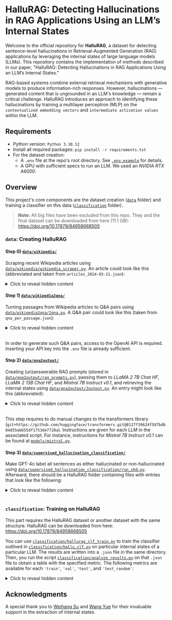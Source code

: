 # HalluRAG: Detecting Hallucinations in RAG Applications Using an LLM’s Internal States

Welcome to the official repository for **HalluRAG**, a dataset for detecting sentence-level hallucinations in Retrieval-Augmented Generation (RAG) applications by leveraging the internal states of large language models (LLMs). This repository contains the implementation of methods described in our paper, "HalluRAG: Detecting Hallucinations in RAG Applications Using an LLM’s Internal States."

RAG-based systems combine external retrieval mechanisms with generative models to produce information-rich responses. However, hallucinations — generated content that is ungrounded in an LLM's knowledge — remain a critical challenge. HalluRAG introduces an approach to identifying these hallucinations by training a multilayer perceptron (MLP) on the `contextualized embedding vectors` and `intermediate activation values` within the LLM.

## Requirements

- Python version: `Python 3.10.12`  
- Install all required packages: `pip install -r requirements.txt`
- For the dataset creation:
    - A `.env` file at the repo's root directory. See [`.env.example`](.env.example) for details.
    - A GPU with sufficient specs to run an LLM. We used an *NVIDIA RTX A6000*.

## Overview

This project's core components are the dataset creation ([`data`](data/) folder) and training a classifier on this data ([`classification`](classification/) folder).

> **Note:** All big files have been excluded from this repo. They and the final dataset can be downloaded from here (11.1 GB):  
> https://doi.org/10.17879/84958668505


### `data`: Creating HalluRAG

#### Step 0) [`data/wikipedia/`](data/wikipedia/)
Scraping recent Wikipedia articles using [`data/wikipedia/wikipedia_scraper.py`](data/wikipedia/wikipedia_scraper.py). An article could look like this (abbreviated and taken from `articles_2024-03-21.json`):
<details>
<summary>Click to reveal hidden content</summary>  

```json
{
    "created_en": "2024-03-21 23:50:00",
    "url": "https://en.wikipedia.org/wiki/Naydeen_Gonz%C3%A1lez-De_Jes%C3%BAs",
    "title": "Naydeen González-De Jesús",
    "revision_id": 1214987545,
    "earliest_creation_date": null,
    "content": "Naydeen González-De Jesús is an American academic  [...]  presidential project executive by the Alamo Colleges District.\n\n\n== References ==",
    "passage_data": [
        {
            "start": 158,
            "end": 252,
            "contains_article": true,
            "earliest_access_date": "2024-03-21 00:00:00",
            "earliest_archive_date": null,
            "earliest_date": "2022-12-14 00:00:00",
            "references": [
                {
                    "key_count": 9,
                    "ref_label": "Cite web",
                    "access_date": "2024-03-21 00:00:00",
                    "date": "2022-12-14 00:00:00",
                    "archive_date": null
                }
            ]
        },
        ...
    ],
    "removed_duplicates": false,
    "backlinks": 1
}
```
</details>

#### Step 1) [`data/wikipedia2qna/`](data/wikipedia2qna/)
Turning passages from Wikipedia articles to Q&A pairs using [`data/wikipedia2qna/2qna.py`](data/wikipedia2qna/2qna.py). A Q&A pair could look like this (taken from `qna_per_passage.json`):
<details>
<summary>Click to reveal hidden content</summary>  

```json
{
    "useful_art_i": 2,
    "useful_passage_i": 0,
    "article_title": "News Now",
    "passage_start": 180,
    "passage_end": 242,
    "context": "News Now or just Now is an upcoming Portuguese news channel, owned by the Medialivre group. It will be a news channel, competing against SIC Notícias and CNN Portugal for viewers.",
    "passage_text": "The channel is scheduled to launch in 2024 by the end of June.",
    "question": "When is the News Now channel expected to launch?",
    "answer_quote": "2024 by the end of June"
}
```
</details>  
<br>

In order to generate such Q&A pairs, access to the OpenAI API is required. Inserting your API key into the `.env` file is already sufficient.

#### Step 2) [`data/qna2output/`](data/qna2output/)
Creating (un)answerable RAG prompts (stored in [`data/qna2output/rag_prompts.py`](data/qna2output/rag_prompts.py)), passing them to *LLaMA 2 7B Chat HF*, *LLaMA 2 13B Chat HF*, and *Mistral 7B Instruct v0.1*, and retrieving the internal states using [`data/qna2output/2output.py`](data/qna2output/2output.py). An entry might look like this (abbreviated):
<details>
<summary>Click to reveal hidden content</summary>  

```json
{
    "model": "meta-llama/Llama-2-7b-chat-hf",
    "quantization": null,
    "prompt": {
        "qna_id": "378_0",
        "useful_art_i": 378,
        "useful_passage_i": 0,
        "answerable": false,
        "answer_chunk_index": null,
        "chunk_size": 350,
        "chunks_per_prompt": 1,
        "uglified": false,
        "prompt_template_name": "template_langchain_hub",
        "passage": {
            "useful_art_i": 378,
            "useful_passage_i": 0,
            "article_title": "Statue of Elizabeth II, Oakham",
            "passage_start": 705,
            "passage_end": 793,
            "context": "A statue of Queen Elizabeth II  [...]  words \"Queen Elizabeth II, 1926–2022.",
            "passage_text": "Erected as a tribute to her late Majesty through public subscription by Rutland people\".",
            "question": "How was the statue of Queen Elizabeth II in Oakham funded?",
            "answer_quote": "through public subscription by Rutland people"
        },
        "other_passages": [{
            "useful_art_i": 1002,
            "useful_passage_i": 0,
            "article_title": "Lady Killers (G-Eazy song)",
            "passage_start": 1737,
            "passage_end": 1790,
            "context": "G-Eazy released a remix on May 2, 2024, titled \"Lady Killers III\".",
            "passage_text": "It was produced by MD$, Christoph Andersson and Tane.",
            "question": "Who produced the remix 'Lady Killers III' by G-Eazy?",
            "answer_quote": "MD$, Christoph Andersson and Tane"
        }],
        "rag_prompt": [{
            "role": "user",
            "content": "You are an assistant for question-answering  [...]  Christoph Andersson and Tane.\n== References ==\n\n \nAnswer:"
        }]
    },
    "sentence_data": [
        {
            "target": null,
            "cum_sentence": "The statue of Queen Elizabeth II in Oakham was funded through a combination of public and private sources.",
            "internal_states": {
                "layer_50_last_token": [-0.01398851815611124, ..., 0.026720266789197922],
                # -> length: 4096
                "layer_100_last_token": [0.18470054864883423, ..., -0.09891434758901596],
                # -> length: 4096
                "activations_layer_50_last_token": [0.022188670933246613, ..., -0.0044380128383636475],
                # -> length: 11008
                "activations_layer_100_last_token": [0.030604401603341103, ..., -0.09061101078987122],
                # -> length: 11008
                "probability": [8.984689338831231e-05, ..., 0.19893746078014374],
                # -> length: 23 (number of tokens of cum_sentence)
                "entropy": [0.003061262657865882, ..., 1.1841719150543213]
                # -> length: 23 (number of tokens of cum_sentence)
            }
        },
        {
            "target": null,
            "cum_sentence": "The statue of Queen Elizabeth II in Oakham was funded through a combination of public and private sources. I don't have access to specific information on the funding details, so I cannot provide a definitive answer.",
            "internal_states": {
                "layer_50_last_token": [...],
                # -> length: 4096
                "layer_100_last_token": [...],
                # -> length: 4096
                "activations_layer_50_last_token": [...],
                # -> length: 11008
                "activations_layer_100_last_token": [...],
                # -> length: 11008
                "probability": [...],
                # -> length: 47 (number of tokens of cum_sentence)
                "entropy": [...]
                # -> length: 47 (number of tokens of cum_sentence)
            }
        }
    ],
    "llm_response": "The statue of Queen Elizabeth II in Oakham was funded through a combination of public and private sources. I don't have access to specific information on the funding details, so I cannot provide a definitive answer."
}
```

</details>  
<br>

This step requires to do manual changes to the transformers library (`git+https://github.com/huggingface/transformers.git@8127f39624f587bdb04d55ab655df1753de7720a`). Instructions are given for each LLM in the associated script. For instance, instructions for *Mistral 7B Instruct v0.1* can be found at [`models/mistral.py`](models/mistral.py).

#### Step 3) [`data/supervised_hallucination_classification/`](data/supervised_hallucination_classification/)
Make GPT-4o label all sentences as either hallucinated or non-hallucinated using [`data/supervised_hallucination_classification/run_shd.py`](data/supervised_hallucination_classification/run_shd.py). Afterward, there should be a HalluRAG folder containing files with entries that look like the following:

<details>
<summary>Click to reveal hidden content</summary>  

```json
{
    "model": "meta-llama/Llama-2-7b-chat-hf",
    "quantization": null,
    "prompt": {
        "qna_id": "378_0",
        "useful_art_i": 378,
        "useful_passage_i": 0,
        "answerable": false,
        "answer_chunk_index": null,
        "chunk_size": 350,
        "chunks_per_prompt": 1,
        "uglified": false,
        "prompt_template_name": "template_langchain_hub",
        "passage": {
            "useful_art_i": 378,
            "useful_passage_i": 0,
            "article_title": "Statue of Elizabeth II, Oakham",
            "passage_start": 705,
            "passage_end": 793,
            "context": "A statue of Queen Elizabeth II by Hywel Pratley stands in Oakham, the county town of Rutland in the East Midlands of England. It was unveiled on 21 April 2024, which would have been the Queen's 98th birthday. The 7ft (2.1m) tall sculpture was commissioned by the Lord Lieutenant of Rutland and was funded via donations from businesses and members of the public, at a cost of £125,000. It is the first memorial to Elizabeth II to have been unveiled after her death in September 2022. The statue portrays the Queen in Garter robes and sash wearing the George IV State Diadem, with one royal corgi at her feet and another two on the plinth. Inscribed beneath it are the words \"Queen Elizabeth II, 1926–2022.",
            "passage_text": "Erected as a tribute to her late Majesty through public subscription by Rutland people\".",
            "question": "How was the statue of Queen Elizabeth II in Oakham funded?",
            "answer_quote": "through public subscription by Rutland people"
        },
        "other_passages": [{
            "useful_art_i": 1002,
            "useful_passage_i": 0,
            "article_title": "Lady Killers (G-Eazy song)",
            "passage_start": 1737,
            "passage_end": 1790,
            "context": "G-Eazy released a remix on May 2, 2024, titled \"Lady Killers III\".",
            "passage_text": "It was produced by MD$, Christoph Andersson and Tane.",
            "question": "Who produced the remix 'Lady Killers III' by G-Eazy?",
            "answer_quote": "MD$, Christoph Andersson and Tane"
        }],
        "rag_prompt": [{
            "role": "user",
            "content": "You are an assistant for question-answering tasks. Use the following pieces of retrieved context to answer the question. If you don't know the answer, just say that you don't know. Use as few sentences as possible and keep the answer concise.\nQuestion: How was the statue of Queen Elizabeth II in Oakham funded? \nContext: ### Chunk 1: Lady Killers (G-Eazy song)\np-Hop Songs chart, peaking at number 47. It also debuted at number 6 on the Bubbling Under Hot 100.\n=== Charts ===\n== Lady Killers III ==\nG-Eazy released a remix on May 2, 2024, titled \"Lady Killers III\". It was produced by MD$, Christoph Andersson and Tane.\n== References ==\n\n \nAnswer:"
        }]
    },
    "sentence_data": [
        {
            "target": "hallucinated", # aka 1  ("invalid" stands for null)
            "cum_sentence": "The statue of Queen Elizabeth II in Oakham was funded through a combination of public and private sources.",
            "internal_states": {
                "layer_50_last_token": [-0.01398851815611124, ..., 0.026720266789197922],
                # -> length: 4096
                "layer_100_last_token": [0.18470054864883423, ..., -0.09891434758901596],
                # -> length: 4096
                "activations_layer_50_last_token": [0.022188670933246613, ..., -0.0044380128383636475],
                # -> length: 11008
                "activations_layer_100_last_token": [0.030604401603341103, ..., -0.09061101078987122],
                # -> length: 11008
                "probability": [8.984689338831231e-05, ..., 0.19893746078014374],
                # -> length: 23 (number of tokens of cum_sentence)
                "entropy": [0.003061262657865882, ..., 1.1841719150543213]
                # -> length: 23 (number of tokens of cum_sentence)
            },
            "pred": {
                "conflicting_fail_content": false,
                "conflicting_fail": false,
                "grounded_fail_content": false,
                "grounded_fail": false,
                "no_clear_answer_fail_content": false,
                "no_clear_answer_fail": false,
                "conflicting": true,
                "grounded": false,
                "has_factual_information": true,
                "no_clear_answer": false,
                "llm_eval": {"conflicting": {"section_content": "The statue of Queen Elizabeth II in Oakham was funded through a combination of public and private sources.", "thoughts1": "The detail 'funded through a combination of public and private sources' conflicts with the NECESSARY CHUNK, which states it was funded 'through public subscription by Rutland people'.", "thoughts2": "This section might conflict with SECTION 2, which states the AI does not have access to specific information.", "result": true, "necessary_chunk_quote": "Erected as a tribute to her late Majesty through public subscription by Rutland people", "section_quote": "The statue of Queen Elizabeth II in Oakham was funded through a combination of public and private sources."}, "grounded": {"section_content": "The statue of Queen Elizabeth II in Oakham was funded through a combination of public and private sources.", "thoughts1": "The detail 'funded through a combination of public and private sources' is not grounded in the NECESSARY CHUNK.", "thoughts2": "The section contains factual information that is not grounded in the NECESSARY CHUNK.", "has_factual_information": true, "result": false, "section_quote": "", "necessary_chunk_quote": ""}, "cannot_really_answer": {"section_content": "The statue of Queen Elizabeth II in Oakham was funded through a combination of public and private sources.", "thoughts": "The AI did not state that it cannot access the information or does not know the answer.", "result": false, "section_quote": ""}}
            }
        },
        {
            "target": "non-hallucinated", # aka 0 ("invalid" stands for null)
            "cum_sentence": "The statue of Queen Elizabeth II in Oakham was funded through a combination of public and private sources. I don't have access to specific information on the funding details, so I cannot provide a definitive answer.",
            "internal_states": {
                "layer_50_last_token": [...],
                # -> length: 4096
                "layer_100_last_token": [...],
                # -> length: 4096
                "activations_layer_50_last_token": [...],
                # -> length: 11008
                "activations_layer_100_last_token": [...],
                # -> length: 11008
                "probability": [...],
                # -> length: 47 (number of tokens of cum_sentence)
                "entropy": [...]
                # -> length: 47 (number of tokens of cum_sentence)
            },
            "pred": {
                "conflicting_fail_content": false,
                "conflicting_fail": false,
                "grounded_fail_content": false,
                "grounded_fail": false,
                "no_clear_answer_fail_content": false,
                "no_clear_answer_fail": false,
                "conflicting": false,
                "grounded": true,
                "has_factual_information": false,
                "no_clear_answer": true,
                "llm_eval": {"conflicting": {"section_content": "I don't have access to specific information on the funding details, so I cannot provide a definitive answer.", "thoughts1": "This section does not conflict with the NECESSARY CHUNK as it states the AI does not have access to specific information.", "thoughts2": "This section might conflict with SECTION 1, which provides a specific answer.", "result": false, "necessary_chunk_quote": "", "section_quote": ""}, "grounded": {"section_content": "I don't have access to specific information on the funding details, so I cannot provide a definitive answer.", "thoughts1": "The section does not provide any factual information that needs to be grounded.", "thoughts2": "The section does not contain factual information.", "has_factual_information": false, "result": true, "section_quote": "", "necessary_chunk_quote": ""}, "cannot_really_answer": {"section_content": "I don't have access to specific information on the funding details, so I cannot provide a definitive answer.", "thoughts": "The AI clearly states that it does not have access to specific information and cannot provide a definitive answer.", "result": true, "section_quote": "I don't have access to specific information on the funding details, so I cannot provide a definitive answer."}}
            }
        }
    ],
    "llm_response": "The statue of Queen Elizabeth II in Oakham was funded through a combination of public and private sources. I don't have access to specific information on the funding details, so I cannot provide a definitive answer."
}
```

</details>  
<br>


### `classification`: Training on HalluRAG

This part requires the HalluRAG dataset or another dataset with the same structure. HalluRAG can be downloaded from here:  
https://doi.org/10.17879/84958668505

You can use [`classification/hallurag_clf_train.py`](classification/hallurag_clf_train.py) to train the classifier outlined in [`classification/hallu_clf.py`](classification/hallu_clf.py) on particular internal states of a particular LLM. The results are written into a `.json` file in the same directory. Then, you run the script [`classification/analyze_results.py`](classification/analyze_results.py) on that `.json` file to obtain a table with the specified metric. The following metrics are available for each `'train'`, `'val'`, `'test'`, and `'test_random'`:  

<details>
<summary>Click to reveal hidden content</summary>  

```python
[
    'loss',
    'cohen_kappa_threshold',
    'cohen_kappa',
    'mcc_threshold',
    'mcc',
    'accuracy_threshold',
    'accuracy',
    'confusion_matrix',
    'f1_hallucinated_threshold',
    'recall_hallucinated',
    'precision_hallucinated',
    'f1_hallucinated',
    'fpr_hallucinated',
    'tpr_hallucinated',
    'roc_auc_hallucinated',
    'P_hallucinated',
    'R_hallucinated',
    'auc_pr_hallucinated',
    'f1_grounded_threshold',
    'recall_grounded',
    'precision_grounded',
    'f1_grounded',
    'fpr_grounded',
    'tpr_grounded',
    'roc_auc_grounded',
    'P_grounded',
    'R_grounded',
    'auc_pr_grounded'
]
```

</details>

## Acknowledgments

A special thank you to [Weihang Su](https://github.com/oneal2000) and [Wang Yue](https://github.com/bebr2) for their invaluable support in the extraction of internal states.

